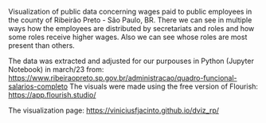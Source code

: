 Visualization of public data concerning wages paid to public employees in the county of Ribeirão Preto - São Paulo, BR. There we can see in multiple ways how the employees are distributed by secretariats and roles and how some roles receive higher wages. Also we can see whose roles are most present than others.

The data was extracted and adjusted for our purpouses in Python (Jupyter Notebook) in march/23 from: https://www.ribeiraopreto.sp.gov.br/administracao/quadro-funcional-salarios-completo
The visuals were made using the free version of Flourish: https://app.flourish.studio/

The visualization page: https://viniciusfjacinto.github.io/dviz_rp/
